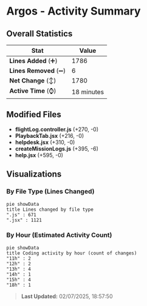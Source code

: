 # Argos - Activity Summary 

## Overall Statistics

| Stat                   | Value                                                             |
| ---------------------- | ----------------------------------------------------------------- |
| **Lines Added** (➕)   | 1786                                          |
| **Lines Removed** (➖) | 6                                        |
| **Net Change** (↕)    | 1780                |
| **Active Time** (⌚)   | 18 minutes |


## Modified Files
- **flightLog.controller.js** (+270, -0)
- **PlaybackTab.jsx** (+216, -0)
- **helpdesk.jsx** (+310, -0)
- **createMissionLogs.js** (+395, -6)
- **help.jsx** (+595, -0)

## Visualizations

### By File Type (Lines Changed)

```mermaid
pie showData
title Lines changed by file type
".js" : 671
".jsx" : 1121
```

### By Hour (Estimated Activity Count)

```mermaid
pie showData
title Coding activity by hour (count of changes)
"11h" : 2
"12h" : 2
"13h" : 4
"14h" : 1
"15h" : 4
"18h" : 1
```


> **Last Updated:** 02/07/2025, 18:57:50